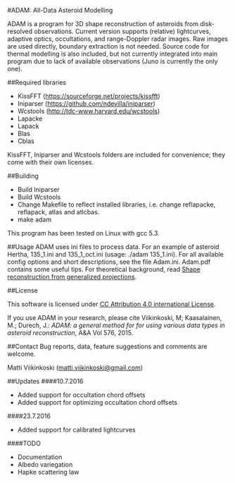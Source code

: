 #ADAM: All-Data Asteroid Modelling

ADAM is a program for 3D shape reconstruction of asteroids from disk-resolved observations. Current version supports (relative) lightcurves, adaptive optics, occultations, and range-Doppler radar images. Raw images are used directly, boundary extraction is not needed. Source code for thermal modelling is also included, but not currently integrated into main program due to lack of available observations (Juno is currently the only one).

##Required libraries
- KissFFT (https://sourceforge.net/projects/kissfft)
- Iniparser (https://github.com/ndevilla/iniparser)
- Wcstools (http://tdc-www.harvard.edu/wcstools)
- Lapacke
- Lapack
- Blas
- Cblas

KissFFT, Iniparser and Wcstools folders are included for convenience; they come with their own licenses.

##Building
- Build Iniparser
- Build Wcstools
- Change Makefile to reflect installed libraries, i.e. change reflapacke, reflapack, atlas and atlcbas.
- make adam

This program has been tested on Linux with gcc 5.3.

##Usage
ADAM uses ini files to process data. For an example of asteroid Hertha, 135_1.ini and 135_1_oct.ini (usage: ./adam 135_1.ini). For all available config options and short descriptions, see the file Adam.ini.
Adam.pdf contains some useful tips. For theoretical background, read [Shape reconstruction from generalized projections](http://urn.fi/URN:ISBN:978-952-15-3673-1).

##License

This software is licensed under [CC Attribution 4.0 international License](https://creativecommons.org/licenses/by/4.0/legalcode).

If you use ADAM in your research, please cite
Viikinkoski, M; Kaasalainen, M.; Durech, J.: *ADAM: a general method for for using various data types in asteroid reconstruction*, A&A Vol 576, 2015.

##Contact
Bug reports, data, feature suggestions and comments are welcome.

Matti Viikinkoski (matti.viikinkoski@gmail.com)

##Updates
####10.7.2016
- Added support for occultation chord offsets
- Added support for optimizing occultation chord offsets

####23.7.2016
- Added support for calibrated lightcurves

####TODO
- Documentation
- Albedo variegation
- Hapke scattering law
